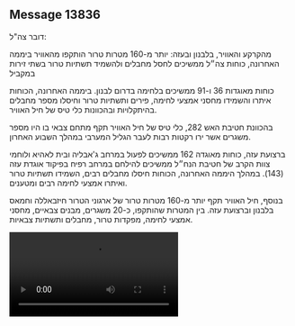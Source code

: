 ## Message 13836

דובר צה"ל:

מהקרקע והאוויר, בלבנון ובעזה: יותר מ-160 מטרות טרור הותקפו מהאוויר ביממה האחרונה, כוחות צה״ל ממשיכים לחסל מחבלים ולהשמיד תשתיות טרור בשתי זירות במקביל

כוחות מאוגדות 36 ו-91 ממשיכים בלחימה בדרום לבנון. ביממה האחרונה, הכוחות איתרו והשמידו מחסני אמצעי לחימה, פירים ותשתיות טרור וחיסלו מספר מחבלים בהיתקלויות ובהכוונות כלי טיס של חיל האוויר.

בהכוונת חטיבת האש 282, כלי טיס של חיל האוויר תקף מתחם צבאי בו היו מספר משגרים אשר ירו רקטות רבות לעבר הגליל המערבי במהלך השבוע האחרון.

ברצועת עזה, כוחות מאוגדה 162 ממשיכים לפעול במרחב ג'אבליה ובית לאהיא ולוחמי צוות הקרב של חטיבת הנח״ל ממשיכים להילחם במרחב רפיח בפיקוד אוגדת עזה (143). במהלך היממה האחרונה, הכוחות חיסלו מחבלים רבים, השמידו תשתיות טרור ואיתרו אמצעי לחימה רבים ומטענים.

בנוסף, חיל האוויר תקף יותר מ-160 מטרות טרור של ארגוני הטרור חיזבאללה וחמאס בלבנון וברצועת עזה. בין המטרות שהותקפו, כ-20 משגרים, מבנים צבאיים, מחסני אמצעי לחימה, מפקדות טרור, מחבלים ותשתיות צבאיות.

![Video](https://data.iron-swords.co.il/2024/November/16/https://data.iron-swords.co.il/2024/November/16/13836/13836_media.mp4)
